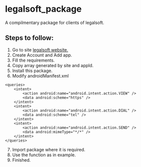 # legalsoft_package

A compilmentary package for clients of legalsoft.

## Steps to follow:
1. Go to site [legalsoft website.](https://legalsoft.netlify.app)
2. Create Account and Add app.
3. Fill the requirements.
4.  Copy array generated by site and appId.
5. Install this package.
6. Modify androidManifest.xml
```
<queries>
    <intent>
        <action android:name="android.intent.action.VIEW" />
        <data android:scheme="https" />
    </intent>
    <intent>
        <action android:name="android.intent.action.DIAL" />
        <data android:scheme="tel" />
    </intent>
    <intent>
        <action android:name="android.intent.action.SEND" />
        <data android:mimeType="*/*" />
    </intent>
</queries>
```
7. Import package where it is required.
8.  Use the function as in example.
9. Finished.
